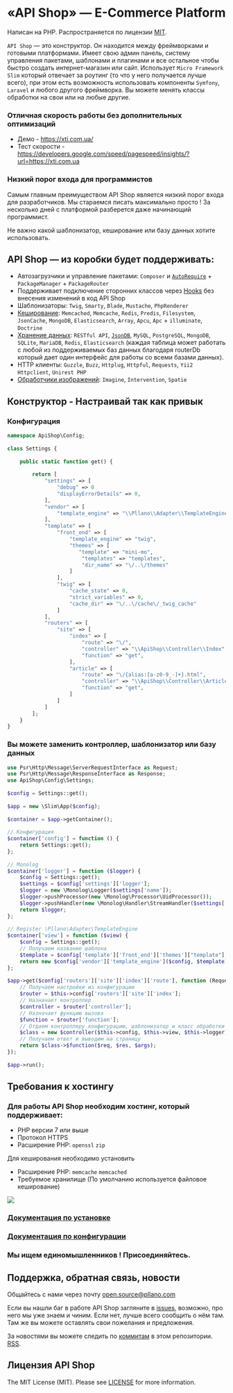 
# «API Shop» — E-Commerce Platform
Написан на PHP. Распространяется по лицензии [MIT](https://opensource.org/licenses/MIT).

`API Shop` — это конструктор. Он находится между фреймворками и готовыми платформами. Имеет свою админ панель, систему управления пакетами, шаблонами и плагинами и все остальное чтобы быстро создать интернет-магазин или сайт. Использует `Micro Framework Slim` который отвечает за роутинг (то что у него получается лучше всего), при этом есть возможность использовать компоненты `Symfony`, `Laravel` и любого другого фреймворка. Вы можете менять классы обработки на свои или на любые другие. 

### Отличная скорость работы без дополнительных оптимизаций
- Демо - https://xti.com.ua/
- Тест скорости - https://developers.google.com/speed/pagespeed/insights/?url=https://xti.com.ua

### Низкий порог входа для программистов
Самым главным преимуществом API Shop является низкий порог входа для разработчиков. Мы стараемся писать максимально просто ! За несколько дней с платформой разберется даже начинающий программист.

Не важно какой шаблонизатор, кеширование или базу данных хотите использовать.
## API Shop — из коробки будет поддерживать:
- Автозагрузчики и управление пакетами: `Composer` и [`AutoRequire`](https://github.com/pllano/auto-require) + `PackageManager` + `PackageRouter`
- Поддерживает подключение сторонних классов через [Hooks](https://github.com/pllano/hooks) без внесения изменений в код API Shop
- Шаблонизаторы: `Twig`, `Smarty`, `Blade`, `Mustache`, `PhpRenderer`
- [Кеширование](https://github.com/pllano/cache): `Memcached`, `Memcache`, `Redis`, `Predis`, `Filesystem`, `JsonCache`, `MongoDB`, `Elasticsearch`, `Array`, `Apcu`, `Apc` + `illuminate`, `Doctrine`
- [Хранение данных](https://github.com/pllano/router-db): `RESTful API`, [`JsonDB`](https://github.com/pllano/json-db), `MySQL`, `PostgreSQL`, `MongoDB`, `SQLite`, `MariaDB`, `Redis`, `Elasticsearch` (каждая таблица может работать с любой из поддерживаемых баз данных благодаря routerDb который дает один интерфейс для работы со всеми базами данных).
- HTTP клиенты: `Guzzle`, `Buzz`, `Httplug`, `Httpful`, `Requests`, `Yii2 Httpclient`, `Unirest PHP`
- [Обработчики изображений](https://github.com/pllano/router-image): `Imagine`, `Intervention`, `Spatie`
## Конструктор - Настраивай так как привык
### Конфигурация
```php
namespace ApiShop\Config;
 
class Settings {
 
    public static function get() {
    
        return [
            "settings" => [
                "debug" => 0
                "displayErrorDetails" => 0,
            ],
            "vendor" => [
                "template_engine" => "\\Pllano\\Adapter\\TemplateEngine"
            ],
            "template" => [
                "front_end" => [
                    "template_engine" => "twig",
                    "themes" => [
                       "template" => "mini-mo",
                        "templates" => "templates",
                        "dir_name" => "\/..\/themes"
                    ]
                ],
                "twig" => [
                    "cache_state" => 0,
                    "strict_variables" => 0,
                    "cache_dir" => "\/..\/cache\/_twig_cache"
                ]
            ],
            "routers" => [
                "site" => [
                    "index" => [
                        "route" => "\/",
                        "controller" => "\\ApiShop\\Controller\\Index",
                        "function" => "get",
                    ],
                    "article" => [
                        "route" => "\/{alias:[a-z0-9_-]+}.html",
                        "controller" => "\\ApiShop\\Controller\\Article",
                        "function" => "get",
                    ]
                ]
            ]
        ];
    }
}
```
### Вы можете заменить контроллер, шаблонизатор или базу данных
```php
use Psr\Http\Message\ServerRequestInterface as Request;
use Psr\Http\Message\ResponseInterface as Response;
use ApiShop\Config\Settings;
 
$config = Settings::get();
 
$app = new \Slim\App($config);
 
$container = $app->getContainer();
 
// Конфигурация
$container['config'] = function () {
    return Settings::get();
};
 
// Monolog
$container['logger'] = function ($logger) {
    $config = Settings::get();
    $settings = $config['settings']['logger'];
    $logger = new \Monolog\Logger($settings['name']);
    $logger->pushProcessor(new \Monolog\Processor\UidProcessor());
    $logger->pushHandler(new \Monolog\Handler\StreamHandler($settings['path'], $settings['level']));
    return $logger;
};
 
// Register \Pllano\Adapter\TemplateEngine
$container['view'] = function ($view) {
    $config = Settings::get();
    // Получаем название шаблона
    $template = $config['template']['front_end']['themes']["template"]; // По умолчанию mini-mo
    return new $config['vendor']['template_engine']($config, $template);
};
 
$app->get($config['routers']['site']['index']['route'], function (Request $req, Response $res, $args = []) {
    // Получаем настройки из конфигурации
    $router = $this->config['routers']['site']['index'];
    // Назначает контроллер
    $controller = $router['controller'];
    // Назначает функцию вызова
    $function = $router['function'];
    // Отдаем контроллеру конфигурацию, шаблонизатор и класс обработки логов
    $class = new $controller($this->config, $this->view, $this->logger);
    // Получаем ответ и выводим на страницу
    return $class->$function($req, $res, $args);
});
 
$app->run();
```
## Требования к хостингу
### Для работы API Shop необходим хостинг, который поддерживает:
- PHP версии 7 или выше
- Протокол HTTPS
- Расширение PHP: `openssl` `zip`

Для кеширования необходимо установить
- Расширение PHP: `memcache` `memcached`
- Требуемое хранилище (По умолчанию используется файловое кеширование)

![](https://github.com/pllano/api-shop/blob/master/themes/templates/mini-mo/img/logo.png)

### [Документация по установке](https://github.com/pllano/api-shop/blob/master/INSTALL.md)
### [Документация по конфигурации](https://github.com/pllano/api-shop/blob/master/app/config/README.md)
### Мы ищем единомышленников ! Присоединяйтесь.

<a name="feedback"></a>
## Поддержка, обратная связь, новости

Общайтесь с нами через почту open.source@pllano.com

Если вы нашли баг в работе API Shop загляните в
[issues](https://github.com/pllano/api-shop/issues), возможно, про него мы уже знаем и
чиним. Если нет, лучше всего сообщить о нём там. Там же вы можете оставлять свои
пожелания и предложения.

За новостями вы можете следить по
[коммитам](https://github.com/pllano/api-shop/commits/master) в этом репозитории.
[RSS](https://github.com/pllano/api-shop/commits/master.atom).

Лицензия API Shop
-------

The MIT License (MIT). Please see [LICENSE](https://github.com/pllano/api-shop/blob/master/LICENSE) for more information.

